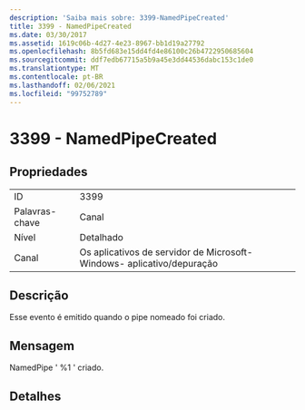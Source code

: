 ```yaml
---
description: 'Saiba mais sobre: 3399-NamedPipeCreated'
title: 3399 - NamedPipeCreated
ms.date: 03/30/2017
ms.assetid: 1619c06b-4d27-4e23-8967-bb1d19a27792
ms.openlocfilehash: 8b5fd683e15dd4fd4e86100c26b4722950685604
ms.sourcegitcommit: ddf7edb67715a5b9a45e3dd44536dabc153c1de0
ms.translationtype: MT
ms.contentlocale: pt-BR
ms.lasthandoff: 02/06/2021
ms.locfileid: "99752789"
---
```

# <a name="3399---namedpipecreated"></a>3399 - NamedPipeCreated

## <a name="properties"></a>Propriedades  
  
|||  
|-|-|  
|ID|3399|  
|Palavras-chave|Canal|  
|Nível|Detalhado|  
|Canal|Os aplicativos de servidor de Microsoft-Windows- aplicativo/depuração|  
  
## <a name="description"></a>Descrição  

 Esse evento é emitido quando o pipe nomeado foi criado.  
  
## <a name="message"></a>Mensagem  

 NamedPipe ' %1 ' criado.  
  
## <a name="details"></a>Detalhes
